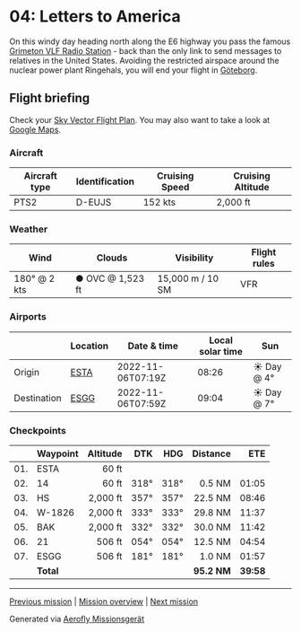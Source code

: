 04: Letters to America
==================

On this windy day heading north along the E6 highway you pass the famous [Grimeton VLF Radio Station](https://en.wikipedia.org/wiki/Grimeton_Radio_Station) - back than the only link to send messages to relatives in the United States. Avoiding the restricted airspace around the nuclear power plant Ringehals, you will end your flight in [Göteborg](https://en.wikipedia.org/wiki/Gothenburg).

Flight briefing
---------------

Check your [Sky Vector Flight Plan](https://skyvector.com/?ll=56.28662121770193,12.868488713480104&chart=301&zoom=3&fpl=N0152A020%20ESTA%205640N01249E%205707N01224E%205733N01159E%20ESGG). You may also want to take a look at [Google Maps](https://www.google.com/maps/@?api=1&map_action=map&center=56.28662121770193,12.868488713480104&zoom=12&basemap=terrain).

### Aircraft

| Aircraft type | Identification | Cruising Speed | Cruising Altitude |
|---------------|----------------|----------------|-------------------|
| PTS2 | D-EUJS | 152 kts | 2,000 ft |

### Weather

| Wind | Clouds | Visibility | Flight rules |
|------|--------|------------|--------------|
| 180° @ 2 kts | ● OVC @ 1,523 ft | 15,000 m / 10 SM | VFR |

### Airports

|             | Location | Date & time | Local solar time | Sun |
|-------------|----------|-------------|------------------|-----|
| Origin      | [ESTA](https://skyvector.com/airport/ESTA) | 2022-11-06T07:19Z | 08:26 | ☀ Day @ 4° |
| Destination | [ESGG](https://skyvector.com/airport/ESGG) | 2022-11-06T07:59Z | 09:04 | ☀ Day @ 7° |

### Checkpoints

|     | Waypoint  | Altitude  | DTK  | HDG  | Distance |   ETE |
|:---:|-----------|----------:|-----:|-----:|---------:|------:|
| 01. | ESTA      |     60 ft |      |      |          |       |
| 02. | 14        |     60 ft | 318° | 318° |   0.5 NM | 01:05 |
| 03. | HS        |  2,000 ft | 357° | 357° |  22.5 NM | 08:46 |
| 04. | W-1826    |  2,000 ft | 333° | 333° |  29.8 NM | 11:37 |
| 05. | BAK       |  2,000 ft | 332° | 332° |  30.0 NM | 11:42 |
| 06. | 21        |    506 ft | 054° | 054° |  12.5 NM | 04:54 |
| 07. | ESGG      |    506 ft | 181° | 181° |   1.0 NM | 01:57 |
|     | **Total** |           |      |      | **95.2 NM** | **39:58** |

----

[Previous mission](./03_crossing_to_sweden.md) | [Mission overview](./README.md) | [Next mission](./05_the_swedish_hinterlands.md)

Generated via [Aerofly Missionsgerät](https://github.com/fboes/aerofly-missions)
